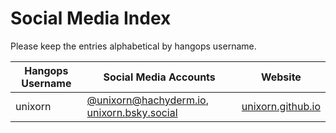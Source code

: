 # Social Media Index

Please keep the entries alphabetical by hangops username.

| Hangops Username | Social Media Accounts                | Website                       |
| ---------------- | -------------------------------------| ----------------------------- |
| unixorn | [@unixorn@hachyderm.io](https://hachyderm.io/@unixorn), [unixorn.bsky.social](https://bsky.app/profile/unixorn.bsky.social) | [unixorn.github.io](https://unixorn.github.io) |
